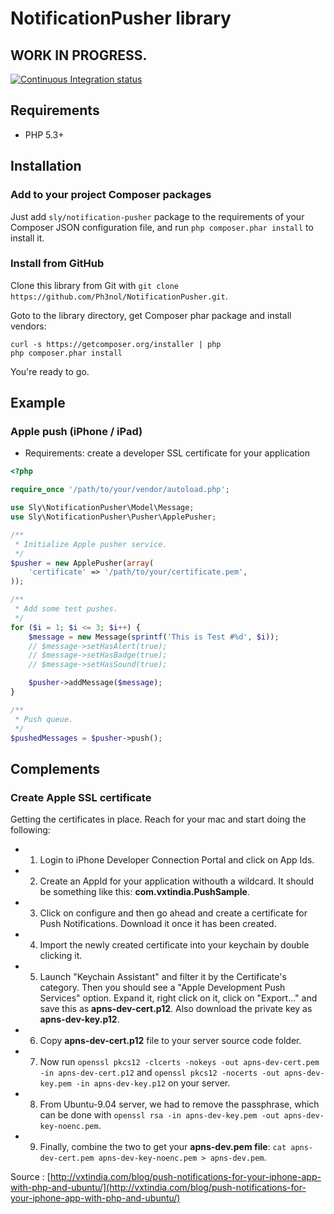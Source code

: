 # NotificationPusher library

## WORK IN PROGRESS.

[![Continuous Integration status](https://secure.travis-ci.org/Ph3nol/NotificationPusher.png)](http://travis-ci.org/Ph3nol/NotificationPusher)

## Requirements

* PHP 5.3+

## Installation

### Add to your project Composer packages

Just add `sly/notification-pusher` package to the requirements of your Composer JSON configuration file,
and run `php composer.phar install` to install it.

### Install from GitHub

Clone this library from Git with `git clone https://github.com/Ph3nol/NotificationPusher.git`.

Goto to the library directory, get Composer phar package and install vendors:

```
curl -s https://getcomposer.org/installer | php
php composer.phar install
```

You're ready to go.

## Example

### Apple push (iPhone / iPad)

* Requirements: create a developer SSL certificate for your application

``` php
<?php

require_once '/path/to/your/vendor/autoload.php';

use Sly\NotificationPusher\Model\Message;
use Sly\NotificationPusher\Pusher\ApplePusher;

/**
 * Initialize Apple pusher service.
 */
$pusher = new ApplePusher(array(
    'certificate' => '/path/to/your/certificate.pem',
));

/**
 * Add some test pushes.
 */
for ($i = 1; $i <= 3; $i++) {
    $message = new Message(sprintf('This is Test #%d', $i));
    // $message->setHasAlert(true);
    // $message->setHasBadge(true);
    // $message->setHasSound(true);

    $pusher->addMessage($message);
}

/**
 * Push queue.
 */
$pushedMessages = $pusher->push();

```

## Complements

### Create Apple SSL certificate

Getting the certificates in place. Reach for your mac and start doing the following:

* 1. Login to iPhone Developer Connection Portal and click on App Ids.
* 2. Create an AppId for your application withouth a wildcard. It should be something like this: **com.vxtindia.PushSample**.
* 3. Click on configure and then go ahead and create a certificate for Push Notifications. Download it once it has been created.
* 4. Import the newly created certificate into your keychain by double clicking it.
* 5. Launch "Keychain Assistant" and filter it by the Certificate's category. Then you should see a "Apple Development Push Services" option. Expand it, right click on it, click on "Export..." and save this as **apns-dev-cert.p12**. Also download the private key as **apns-dev-key.p12**.
* 6. Copy **apns-dev-cert.p12** file to your server source code folder.
* 7. Now run `openssl pkcs12 -clcerts -nokeys -out apns-dev-cert.pem -in apns-dev-cert.p12` and `openssl pkcs12 -nocerts -out apns-dev-key.pem -in apns-dev-key.p12` on your server.
* 8. From Ubuntu-9.04 server, we had to remove the passphrase, which can be done with `openssl rsa -in apns-dev-key.pem -out apns-dev-key-noenc.pem`.
* 9. Finally, combine the two to get your **apns-dev.pem file**: `cat apns-dev-cert.pem apns-dev-key-noenc.pem > apns-dev.pem`.

Source : [http://vxtindia.com/blog/push-notifications-for-your-iphone-app-with-php-and-ubuntu/](http://vxtindia.com/blog/push-notifications-for-your-iphone-app-with-php-and-ubuntu/)
